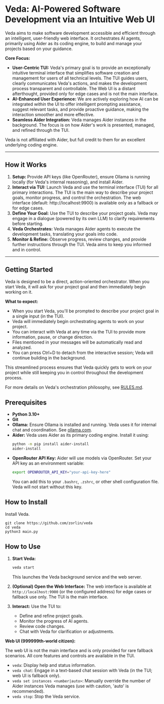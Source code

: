 # Veda: AI-Powered Software Development via an Intuitive Web UI

Veda aims to make software development accessible and efficient through an intelligent, user-friendly web interface. It orchestrates AI agents, primarily using Aider as its coding engine, to build and manage your projects based on your guidance.

**Core Focus:**

*   **User-Centric TUI:** Veda's primary goal is to provide an exceptionally intuitive terminal interface that simplifies software creation and management for users of all technical levels. The TUI guides users, clearly communicates Veda's actions, and makes the development process transparent and controllable. The Web UI is a distant afterthought, provided only for edge cases and is not the main interface.
*   **AI-Enhanced User Experience:** We are actively exploring how AI can be integrated *within* the UI to offer intelligent prompting assistance, suggest relevant tasks, and provide proactive guidance, making the interaction smoother and more effective.
*   **Seamless Aider Integration:** Veda manages Aider instances in the background. The focus is on how Aider's work is presented, managed, and refined through the TUI.

Veda is not affiliated with Aider, but full credit to them for an excellent underlying coding engine.

---

## How it Works

1.  **Setup:** Provide API keys (like OpenRouter), ensure Ollama is running locally (for Veda's internal reasoning), and install Aider.
2.  **Interact via TUI:** Launch Veda and use the terminal interface (TUI) for all primary interactions. The TUI is the main way to describe your project goals, monitor progress, and control the orchestration. The web interface (default: http://localhost:9900) is available only as a fallback or for edge cases.
3.  **Define Your Goal:** Use the TUI to describe your project goals. Veda may engage in a dialogue (powered by its own LLM) to clarify requirements before starting.
4.  **Veda Orchestrates:** Veda manages Aider agents to execute the development tasks, translating your goals into code.
5.  **Monitor & Refine:** Observe progress, review changes, and provide further instructions through the TUI. Veda aims to keep you informed and in control.

---

## Getting Started

Veda is designed to be a direct, action-oriented orchestrator. When you start Veda, it will ask for your project goal and then immediately begin working on it.

**What to expect:**
- When you start Veda, you'll be prompted to describe your project goal in a single input (in the TUI).
- Veda will immediately begin orchestrating agents to work on your project.
- You can interact with Veda at any time via the TUI to provide more information, pause, or change direction.
- Files mentioned in your messages will be automatically read and analyzed.
- You can press Ctrl+D to detach from the interactive session; Veda will continue building in the background.

This streamlined process ensures that Veda quickly gets to work on your project while still keeping you in control throughout the development process.

For more details on Veda's orchestration philosophy, see [RULES.md](RULES.md).

## Prerequisites

*   **Python 3.10+**
*   **Git**
*   **Ollama:** Ensure Ollama is installed and running. Veda uses it for internal chat and coordination. See [ollama.com](https://ollama.com/).
*   **Aider:** Veda uses Aider as its primary coding engine. Install it using:
    ```bash
    python -m pip install aider-install
    aider-install
    ```
*   **OpenRouter API Key:** Aider will use models via OpenRouter. Set your API key as an environment variable:
    ```bash
    export OPENROUTER_API_KEY="your-api-key-here"
    ```
    You can add this to your `.bashrc`, `.zshrc`, or other shell configuration file. Veda will not start without this key.

## How to Install

Install Veda.
```
git clone https://github.com/zorlin/veda
cd veda
python3 main.py
```


## How to Use

1.  **Start Veda:**
    ```bash
    veda start
    ```
    This launches the Veda background service and the web server.

2.  **(Optional) Open the Web Interface:**
    The web interface is available at `http://localhost:9900` (or the configured address) for edge cases or fallback use only. The TUI is the main interface.

3.  **Interact:**
    Use the TUI to:
    *   Define and refine project goals.
    *   Monitor the progress of AI agents.
    *   Review code changes.
    *   Chat with Veda for clarification or adjustments.

**Web UI (999999th-world citizen):**

The web UI is not the main interface and is only provided for rare fallback scenarios. All core features and controls are available in the TUI.

*   `veda`: Display help and status information.
*   `veda chat`: Engage in a text-based chat session with Veda (in the TUI; web UI is fallback only).
*   `veda set instances <number|auto>`: Manually override the number of Aider instances Veda manages (use with caution, 'auto' is recommended).
*   `veda stop`: Stop the Veda service.
